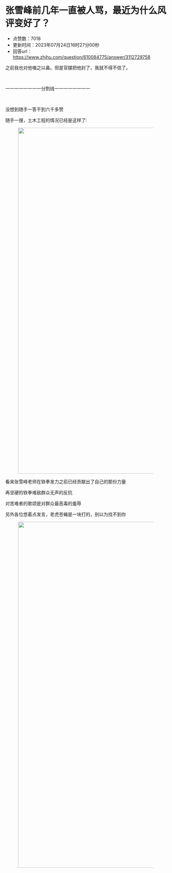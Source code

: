 # 张雪峰前几年一直被人骂，最近为什么风评变好了？
- 点赞数：7018
- 更新时间：2023年07月24日16时27分00秒
- 回答url：https://www.zhihu.com/question/610084775/answer/3112729758
<body>
 <p data-pid="E8Ti9idk">之前我也对他嗤之以鼻。但是官媒把他封了，我就不得不信了。</p>
 <p class="ztext-empty-paragraph"><br></p>
 <p data-pid="PB_3RbdY">一一一一一一一一分割线一一一一一一一一</p>
 <p class="ztext-empty-paragraph"><br></p>
 <p data-pid="xFaIY-y7">没想到随手一答干到六千多赞</p>
 <p data-pid="P_s4_5Zd">随手一搜，土木工程的情况已经是这样了:</p>
 <figure data-size="normal">
  <img src="https://picx.zhimg.com/50/v2-556080ee09b8d844e0443515daa4855f_720w.jpg?source=1940ef5c" data-rawwidth="1080" data-rawheight="2400" data-size="normal" data-original-token="v2-556080ee09b8d844e0443515daa4855f" data-default-watermark-src="https://picx.zhimg.com/50/v2-dfffdc2b31488af0dffaed12055925ba_720w.jpg?source=1940ef5c" class="origin_image zh-lightbox-thumb" width="1080" data-original="https://pic1.zhimg.com/v2-556080ee09b8d844e0443515daa4855f_r.jpg?source=1940ef5c">
 </figure>
 <p data-pid="VOmztMy3">看来张雪峰老师在铁拳发力之前已经贡献出了自己的那份力量</p>
 <p data-pid="aiYCDwsi">再坚硬的铁拳难敌群众无声的反抗</p>
 <p data-pid="2x4L2KxU">对苦难者的歌颂是对群众最恶毒的羞辱</p>
 <p data-pid="9AP6ufH4">另外各位悠着点发言，老虎苍蝇是一块打的，别以为找不到你</p>
 <figure data-size="normal">
  <img src="https://picx.zhimg.com/50/v2-b471a26ac003d19c9d0377ec5a50c8f0_720w.jpg?source=1940ef5c" data-rawwidth="1080" data-rawheight="2400" data-size="normal" data-original-token="v2-b471a26ac003d19c9d0377ec5a50c8f0" data-default-watermark-src="https://pica.zhimg.com/50/v2-ec128af2a7de17faebb3d6478aeb4281_720w.jpg?source=1940ef5c" class="origin_image zh-lightbox-thumb" width="1080" data-original="https://picx.zhimg.com/v2-b471a26ac003d19c9d0377ec5a50c8f0_r.jpg?source=1940ef5c">
 </figure>
 <p></p>
</body>